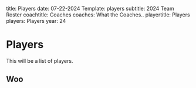 title: Players
date: 07-22-2024
Template: players
subtitle: 2024 Team Roster
coachtitle: Coaches
coaches: What the Coaches..
playertitle: Players
players: Players
year: 24

# Players

This will be a list of players.


## Woo


